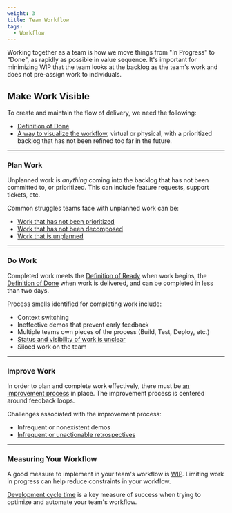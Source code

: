 ```yaml
---
weight: 3
title: Team Workflow
tags:
  - Workflow
---
```


Working together as a team is how we move things from "In Progress" to "Done", as rapidly as possible in value sequence. It's important for minimizing WIP that the team looks at the backlog as the team's work and does not pre-assign work to individuals.

## Make Work Visible

To create and maintain the flow of delivery, we need the following:

- [Definition of Done](/docs/workflow-management/definition-of-done)
- [A way to visualize the workflow](/docs/workflow-management/visualizing-workflow), virtual or physical, with a
  prioritized backlog that has not been refined too far in the future.

---

### Plan Work

Unplanned work is _anything_ coming into the backlog that has not been committed
to, or prioritized. This can include feature requests, support tickets, etc.

Common struggles teams face with unplanned work can be:

- [Work that has not been prioritized](/docs/workflow-management/unplanned-work)
- [Work that has not been decomposed](/docs/work-decomposition/work-breakdown)
- [Work that is unplanned](/docs/workflow-management/unplanned-work)

---

### Do Work

Completed work meets the [Definition of Ready](/docs/work-decomposition/definition-of-ready)
when work begins, the [Definition of Done](/docs/workflow-management/definition-of-done) when work
is delivered, and can be completed in less than two days.

Process smells identified for completing work include:

- Context switching
- Ineffective demos that prevent early feedback
- Multiple teams own pieces of the process (Build, Test, Deploy, etc.)
- [Status and visibility of work is unclear](/docs/workflow-management/visualizing-workflow)
- Siloed work on the team

---

### Improve Work

In order to plan and complete work effectively, there must be [an improvement
process](/docs/cd/delivery-system-improvement-journey#3-continuous-improvement) in place. The improvement process is centered around feedback loops.

Challenges associated with the improvement process:

- Infrequent or nonexistent demos
- [Infrequent or unactionable retrospectives](/docs/workflow-management/retrospective)

---

### Measuring Your Workflow

A good measure to implement in your team's workflow is [WIP](/docs/workflow-management/limiting-wip).
Limiting work in progress can help reduce constraints in your workflow.

[Development cycle time](/docs/metrics/development-cycle-time) is a key
measure of success when trying to optimize and automate your team's workflow.
